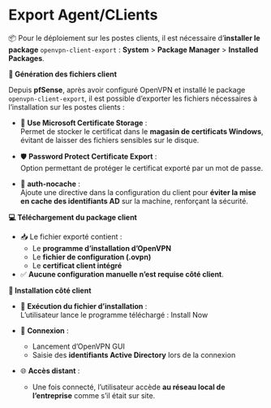 # Export Agent/CLients

📦 Pour le déploiement sur les postes clients, il est nécessaire d’**installer le package** `openvpn-client-export` : **System** > **Package Manager** > **Installed Packages**.



**🧰 Génération des fichiers client**

Depuis **pfSense**, après avoir configuré OpenVPN et installé le package `openvpn-client-export`, il est possible d’exporter les fichiers nécessaires à l’installation sur les postes clients :

- 🔐 **Use Microsoft Certificate Storage** :  
  Permet de stocker le certificat dans le **magasin de certificats Windows**, évitant de laisser des fichiers sensibles sur le disque.

- 🛡️ **Password Protect Certificate Export** :  
  Option permettant de protéger le certificat exporté par un mot de passe.

- 🚫 **auth-nocache** :  
  Ajoute une directive dans la configuration du client pour **éviter la mise en cache des identifiants AD** sur la machine, renforçant la sécurité.



**💻 Téléchargement du package client**

- 📥 Le fichier exporté contient :
  - Le **programme d’installation d’OpenVPN**
  - Le **fichier de configuration (.ovpn)**
  - Le **certificat client intégré**
- ✅ **Aucune configuration manuelle n’est requise côté client**.



**🔄 Installation côté client**

- 🧩 **Exécution du fichier d’installation** :  
  L’utilisateur lance le programme téléchargé : Install Now

- 🔑 **Connexion** :
  - Lancement d’OpenVPN GUI
  - Saisie des **identifiants Active Directory** lors de la connexion
- 🌐 **Accès distant** :
  - Une fois connecté, l’utilisateur accède **au réseau local de l’entreprise** comme s’il était sur site.
